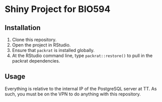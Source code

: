# Shiny Project for BIO594

## Installation
1. Clone this repository.
2. Open the project in RStudio.
3. Ensure that `packrat` is installed globally.
4. At the RStudio command line, type `packrat::restore()` to pull in the packrat dependencies.

## Usage
Everything is relative to the internal IP of the PostgreSQL server at TT. As such, you must be on the VPN to do anything with this repository.
